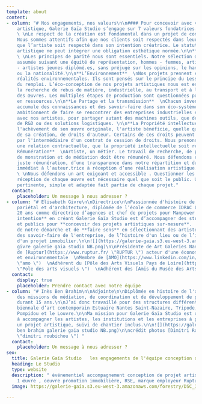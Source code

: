 ```yaml
---
template: about
content:
- column: "# Nos engagements, nos valeurs\n\n#### Pour concevoir avec vous un projet
    artistique, Galerie Gaïa Studio s’engage sur 7 valeurs fondatrices.\n\n**L’Humain**
    \ \nLe respect de la création est fondamental dans un projet de conception artistique.
    Nous sommes attentifs afin que nos clients soit respectés dans leur attendu et
    que l’artiste soit respecté dans son intention créatrice. Le statut de commande
    artistique ne peut intégrer une obligation esthétique normée.\n\n**La Diversité**
    \ \nLes principes de parité nous sont essentiels. Notre sélection d’artistes est
    assumée suivant une équité de représentation, hommes - femmes, artiste confirmé.es
    - artistes jeunes diplômé.es, sans préjugé sur les opinions, le handicap, l'âge
    ou la nationalité.\n\n**L’Environnement**  \nNos projets prennent en compte les
    réalités environnementales. Ils sont pensés sur le principe du Less Is More et
    du remploi. L’éco-conception de nos projets artistiques nous est essentiel, de
    la recherche de rebus de matière, industrielle, au transport et à la conservation
    des œuvres. Les multiples étapes de production sont questionnées pour être économes
    en ressources.\n\n**Le Partage et la transmission**  \nChacun invente, développe,
    accumule des connaissances et des savoir-faire dans son éco-système. Nos projets
    ambitionnent de faire se rencontrer des entreprises industrielles et de services,
    avec nos artistes, pour partager autant des machines outils, que des équipements
    de R&D ou des solutions logistiques. \n\n**La Propriété intellectuelle**  \nDès
    l'achèvement de son œuvre originale, l'artiste bénéficie, quelle que soit la forme
    de sa création, de droits d'auteur. Certains de ces droits peuvent être cédés,
    par l'intermédiaire d'un contrat de cession de droits. Nous prenons soin, dans
    une relation contractuelle, que la propriété intellectuelle soit rémunérée légalement.\n\n**La
    Rémunération**  \nArtiste, un métier. Le travail de recherche, de production,
    de monstration et de médiation doit être rémunéré. Nous défendons ce respect d’une
    juste rémunération, d’une transparence dans notre répartition et du règlement
    immédiat à l’auteur.trice à réception d’une réalisation artistique.\n\n**L’Accessibilité**
    \ \nNous défendons un art exigeant et accessible . Questionner les enjeux de la
    réception de chaque œuvre est nécessaire quel que soit le public. Une médiation
    pertinente, simple et adaptée fait partie de chaque projet."
  contact:
    placeholder: Un message à nous adresser ?
- column: "# Elisabeth Givre\n\nDirectrice\n\nPassionnée d'histoire de l'art, d'art
    pariétal et d'architecture, diplômée de l’école de commerce IDRAC Lyon, j’ai travaillé
    20 ans comme directrice d’agences et chef de projets pour Manpower France.\n\n**Mon
    intention** en créant Galerie Gaïa Studio est d’accompagner des structures privées
    et publics pour **concevoir des projets artistiques sur-mesure**.  \nLa particularité
    de notre démarche et de **faire sens** en sélectionnant des artistes qui s’inspireront
    des savoir-faire de l'entreprise, de l’histoire d'un lieu ou de l’intention architecturale
    d'un projet immobilier.\n\n![](https://galerie-gaia.s3.eu-west-3.amazonaws.com/forestry/elisabeth
    givre galerie gaia studio NB.png)\n\nPrésidente de Art Galeries Nantes  \nMembre
    de [Ruptur](https://www.ruptur.fr/ \"RUPTUR \") acteur d'une économie créative
    et environnementale  \nMembre de [AMO](https://www.linkedin.com/in/amo-bretagne-pays-de-loire-961183164/?originalSubdomain=fr
    \"amo \")  \nAdhérent du [Pôle des Arts Visuels Pays de Loire](https://poleartsvisuels-pdl.fr/
    \"Pole des arts visuels \")  \nAdhérent des [Amis du Musée des Arts de Nantes]()"
  contact:
    display: true
    placeholder: Prendre contact avec notre équipe
- column: "# Inès Ben Brahim\n\nAdjointe\n\nDiplômée en histoire de l'art, j’ai mené
    des missions de médiation, de coordination et de développement de projets artistiques
    durant 15 ans.\n\nJ’ai donc travaillé pour des structures différentes comme la
    biennale d’art contemporain Estuaire Nantes Saint-Nazaire, Tripode, le Centre
    Pompidou et le Louvre.\n\nMa mission pour Galerie Gaïa Studio est de continuer
    à accompagner les artistes, les institutions et les entreprises à penser et produire
    un projet artistique, suivi de chantier inclus.\n\n![](https://galerie-gaia.s3.eu-west-3.amazonaws.com/forestry/ines
    ben brahim galerie gaia studio NB.png)\n\ncrédit photos [Dimitri Roubichou](https://galeriegaia.fr/artists/dimitri-roubichou/
    \"dimitri roubichou \") "
  contact:
    placeholder: Un message à nous adresser ?
seo:
  title: Galerie Gaïa Studio   les engagements de l'équipe conception de projet artistique
  heading: Le Studio
  type: website
  description: " événementiel accompagnement conception de projet artistique, 1 immeuble
    1 œuvre , oeuvre promotion immobilière, RSE, marque employeur Ruptur"
  image: https://galerie-gaia.s3.eu-west-3.amazonaws.com/forestry/DSC_3559-2.jpg

---
```


